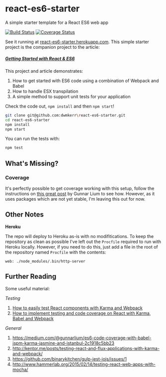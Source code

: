 # react-es6-starter

A simple starter template for a React ES6 web app

[![Build Status](https://travis-ci.org/dwmkerr/react-es6-starter.svg?branch=master)](https://travis-ci.org/dwmkerr/react-es6-starter) [![Coverage Status](https://coveralls.io/repos/dwmkerr/react-es6-starter/badge.svg?branch=master&service=github)](https://coveralls.io/github/dwmkerr/react-es6-starter?branch=master)

See it running at [react-es6-starter.herokuapp.com](https://react-es6-starter.herokuapp.com/). This simple
starter project is the companion project to the article:

##### [Getting Started with React & ES6](http://www.dwmkerr.com/getting-started-with-react/)

This project and article demonstrates:

1. How to get started with ES6 code using a combination of
   Webpack and Babel
2. How to handle ESX transpilation
3. A simple method to support unit tests for your application

Check the code out, `npm install` and then `npm start`!

```bash
git clone git@github.com:dwmkerr\react-es6-starter.git
cd react-es6-starter
npm install
npm start
```

You can run the tests with:

```bash
npm test
```

## What's Missing?

### Coverage

It's perfectly possible to get coverage working with this setup, follow the 
instructions on [this great post](https://medium.com/@gunnarlium/es6-code-coverage-with-babel-jspm-karma-jasmine-and-istanbul-2c1918c5bb23)
by Gunnar Lium to see how. However, as it uses packages which are not yet 
stable, I'm leaving this out for now. 

## Other Notes

**Heroku**

The repo will deploy to Heroku as-is with no modifitications.
To keep the repository as clean as possible I've left out the `Procfile`
required to run with Heroku locally. However, if you need to do this, just
add a file in the root of the repository named `Procfile` with the contents:

```
web: ./node_modules/.bin/http-server
```

## Further Reading

Some useful material:

*Testing*
1. [How to easily test React components with Karma and Webpack](http://qiita.com/kimagure/items/f2d8d53504e922fe3c5c)
2. [How to implement testing and code coverage on React with Karma, Babel and Webpack](https://medium.com/@scbarrus/how-to-get-test-coverage-on-react-with-karma-babel-and-webpack-c9273d805063)

*General*
1. https://medium.com/@gunnarlium/es6-code-coverage-with-babel-jspm-karma-jasmine-and-istanbul-2c1918c5bb23
2. http://kentor.me/posts/testing-react-and-flux-applications-with-karma-and-webpack/
3. https://github.com/binarykitchen/gulp-jest-iojs/issues/1
4. http://www.hammerlab.org/2015/02/14/testing-react-web-apps-with-mocha/
